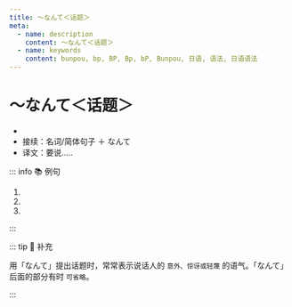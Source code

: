 ```yaml
---
title: ～なんて＜话题＞
meta:
  - name: description
    content: ～なんて＜话题＞
  - name: keywords
    content: bunpou, bp, BP, Bp, bP, Bunpou, 日语, 语法, 日语语法
---
```

    
# ～なんて＜话题＞

- <grammer-content sentence="意义：将已知的事物、事情作为话题提出，后续的**谓语部分**多为说话人对该事物、事情的评价；" />
- 接续：名词/简体句子 ＋ なんて
- 译文：要说.....

::: info :books: 例句

1. <grammer-content sentence='[初めて/はじめて][買っ/かっ]た[人/ひと]が1[等/とう]に[当たっ/あたっ]た**なんて**、すごいですね。' trans='第一次买的人居然中了一等奖，真是太厉害了！' />
2. <grammer-content sentence='あんな人ひとが[社長/しゃちょう]だ**なんて**[信じ/しんじ]られない。' trans=' 那样的人居然是社长，真让人难以置信。' />
3. <grammer-content sentence='こんなところで[先生/せんせい]にお[会い/かい]する**なんて**、びっくりしました。' trans='居然在这种地方遇见老师，真是吓了一跳。' />

:::

::: tip :bookmark: 补充

用「なんて」提出话题时，常常表示说话人的 `意外、惊讶或轻蔑` 的语气。「なんて」后面的部分有时 `可省略`。

<div class='bunpou-block'>

<grammer-content sentence='あのやさしい[林/はやし]さんがそんなひどいことを[言う/いう]なんて<del>(びっくりした)</del>！' trans='那个温柔的小林居然说出那么重的话来(不敢相信/吓到了) ！' />

</div>

:::
